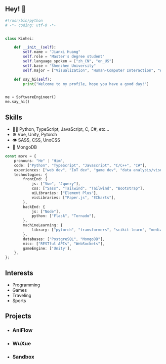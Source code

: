 <!--
**BENIMALS9/BENIMALS9** is a ✨ _special_ ✨ repository because its `README.md` (this file) appears on your GitHub profile.

Here are some ideas to get you started:

- 🔭 I’m currently working on ...
- 🌱 I’m currently learning ...
- 👯 I’m looking to collaborate on ...
- 🤔 I’m looking for help with ...
- 💬 Ask me about ...
- 📫 How to reach me: ...
- 😄 Pronouns: ...
- ⚡ Fun fact: ...
-->

## Hey! 👋
```python
#!/usr/bin/python
# -*- coding: utf-8 -*-


class Kinhei:

    def __init__(self):
        self.name = "Jianxi Huang"
        self.role = "Master's degree student"
        self.language_spoken = ["zh_CN", "en_US"]
        self.base = "Shenzhen University"
        self.major = ["Visualization", "Human-Computer Interaction", "Artificial Intelligence"]

    def say_hi(self):
        print("Welcome to my profile, hope you have a good day!")


me = SoftwareEngineer()
me.say_hi()
```

## Skills
- 👨‍💻 Python, TypeScript, JavaScript, C, C#, etc...
- ⚙️ Vue, Unity, Pytorch
- 👁️ SASS, CSS, UnoCSS
- 💽 MongoDB
```typescript
const more = {
    pronouns: "He" | "Him",
    code: ["Python", "TypeScript", "Javascript", "C/C++", "C#"],
    experiences: ["web dev", "IoT dev", "game dev", "data analysis/visualization", "deep learning"],
    technologies: {
        frontEnd: {
            js: ["Vue", "Jquery"],
            css: ["Sass", "Tailwind", "Tailwind", "Bootstrap"],
            uiLibraries: ["Element Plus"],
            visLibraries: ["Paper.js", "ECharts"],
        },
        backEnd: {
            js: ["Node"],
            python: ["Flask", "Tornado"],
        },
        machineLearning: {
            library: ["pytorch", "transformers", "scikit-learn", "mediapipe"],
        },
        databases: ["PostgreSQL", "MongoDB"],
        misc: ["RESTful APIs", "WebSockets"],
        gameEngine: ['Unity'],
    },
};
```

## Interests
- Programming
- Games
- Traveling
- Sports

## Projects
- ### AniFlow


- ### WuXue


- ### Sandbox



